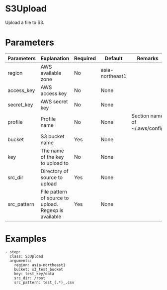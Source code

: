 # S3Upload
Upload a file to S3.

# Parameters
|Parameters|Explanation|Required|Default|Remarks|
|----------|-----------|--------|-------|-------|
|region|AWS available zone|No|asia-northeast1||
|access_key|AWS access key|No|None||
|secret_key|AWS secret key|No|None||
|profile|Profile name|No|None|Section name of ~/.aws/config|
|bucket|S3 bucket name|Yes|None||
|key|The name of the key to upload to|No|None||
|src_dir|Directory of source to upload|Yes|None||
|src_pattern|File pattern of source to upload. Regexp is available|Yes|None||

# Examples
```
- step:
  class: S3Upload
  arguments:
    region: asia-northeast1
    bucket: s3_test_bucket
    key: test_key/data
    src_dir: /root
    src_pattern: test_(.*)_.csv
```
